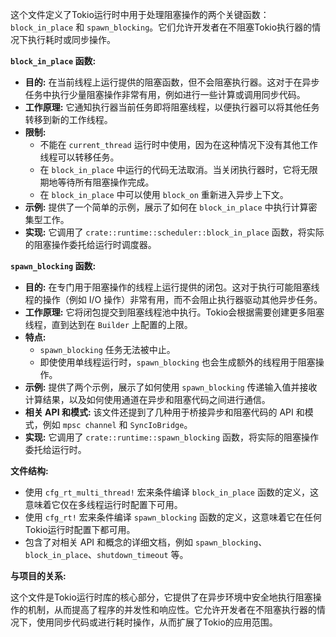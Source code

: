 这个文件定义了Tokio运行时中用于处理阻塞操作的两个关键函数：`block_in_place` 和 `spawn_blocking`。它们允许开发者在不阻塞Tokio执行器的情况下执行耗时或同步操作。

**`block_in_place` 函数:**

*   **目的:**  在当前线程上运行提供的阻塞函数，但不会阻塞执行器。这对于在异步任务中执行少量阻塞操作非常有用，例如进行一些计算或调用同步代码。
*   **工作原理:**  它通知执行器当前任务即将阻塞线程，以便执行器可以将其他任务转移到新的工作线程。
*   **限制:**
    *   不能在 `current_thread` 运行时中使用，因为在这种情况下没有其他工作线程可以转移任务。
    *   在 `block_in_place` 中运行的代码无法取消。当关闭执行器时，它将无限期地等待所有阻塞操作完成。
    *   在 `block_in_place` 中可以使用 `block_on` 重新进入异步上下文。
*   **示例:**  提供了一个简单的示例，展示了如何在 `block_in_place` 中执行计算密集型工作。
*   **实现:**  它调用了 `crate::runtime::scheduler::block_in_place` 函数，将实际的阻塞操作委托给运行时调度器。

**`spawn_blocking` 函数:**

*   **目的:**  在专门用于阻塞操作的线程上运行提供的闭包。这对于执行可能阻塞线程的操作（例如 I/O 操作）非常有用，而不会阻止执行器驱动其他异步任务。
*   **工作原理:**  它将闭包提交到阻塞线程池中执行。Tokio会根据需要创建更多阻塞线程，直到达到在 `Builder` 上配置的上限。
*   **特点:**
    *   `spawn_blocking` 任务无法被中止。
    *   即使使用单线程运行时，`spawn_blocking` 也会生成额外的线程用于阻塞操作。
*   **示例:**  提供了两个示例，展示了如何使用 `spawn_blocking` 传递输入值并接收计算结果，以及如何使用通道在异步和阻塞代码之间进行通信。
*   **相关 API 和模式:**  该文件还提到了几种用于桥接异步和阻塞代码的 API 和模式，例如 `mpsc channel` 和 `SyncIoBridge`。
*   **实现:**  它调用了 `crate::runtime::spawn_blocking` 函数，将实际的阻塞操作委托给运行时。

**文件结构:**

*   使用 `cfg_rt_multi_thread!` 宏来条件编译 `block_in_place` 函数的定义，这意味着它仅在多线程运行时配置下可用。
*   使用 `cfg_rt!` 宏来条件编译 `spawn_blocking` 函数的定义，这意味着它在任何Tokio运行时配置下都可用。
*   包含了对相关 API 和概念的详细文档，例如 `spawn_blocking`、`block_in_place`、`shutdown_timeout` 等。

**与项目的关系:**

这个文件是Tokio运行时库的核心部分，它提供了在异步环境中安全地执行阻塞操作的机制，从而提高了程序的并发性和响应性。它允许开发者在不阻塞执行器的情况下，使用同步代码或进行耗时操作，从而扩展了Tokio的应用范围。
